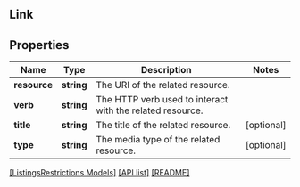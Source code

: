 ## Link

## Properties

Name | Type | Description | Notes
------------ | ------------- | ------------- | -------------
**resource** | **string** | The URI of the related resource. |
**verb** | **string** | The HTTP verb used to interact with the related resource. |
**title** | **string** | The title of the related resource. | [optional]
**type** | **string** | The media type of the related resource. | [optional]

[[ListingsRestrictions Models]](../) [[API list]](../../Api) [[README]](../../../README.md)
